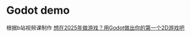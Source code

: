 # Godot demo 

根据b站视频课制作 [想在2025年做游戏？用Godot做出你的第一个2D游戏吧](https://www.bilibili.com/video/BV1FuCrYcEWd/?spm_id_from=333.788.player.switch&vd_source=fb3505db9b87542728213f28843a6d74)
